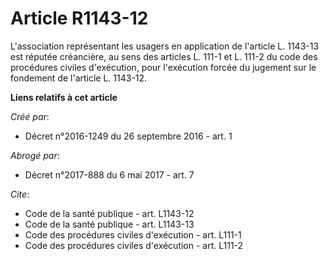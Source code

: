 # Article R1143-12

L'association représentant les usagers en application de l'article L. 1143-13 est réputée créancière, au sens des articles L.
111-1 et L. 111-2 du code des procédures civiles d'exécution, pour l'exécution forcée du jugement sur le fondement de
l'article L. 1143-12.

**Liens relatifs à cet article**

_Créé par_:

  - Décret n°2016-1249 du 26 septembre 2016 - art. 1

_Abrogé par_:

  - Décret n°2017-888 du 6 mai 2017 - art. 7

_Cite_:

  - Code de la santé publique - art. L1143-12
  - Code de la santé publique - art. L1143-13
  - Code des procédures civiles d'exécution - art. L111-1
  - Code des procédures civiles d'exécution - art. L111-2
